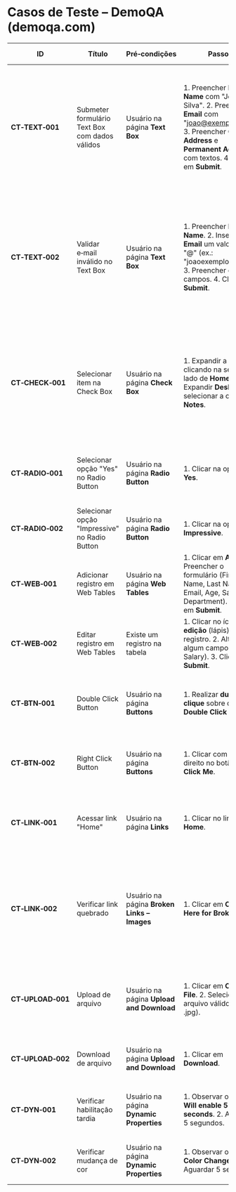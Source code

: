 # Casos de Teste – DemoQA (demoqa.com)

| ID | Título | Pré‑condições | Passos | Resultado esperado |
|---|---|---|---|---|
| **CT‑TEXT‑001** | Submeter formulário Text Box com dados válidos | Usuário na página **Text Box** | 1. Preencher **Full Name** com "João da Silva". 2. Preencher **Email** com "joao@exemplo.com". 3. Preencher **Current Address** e **Permanent Address** com textos. 4. Clicar em **Submit**. | Deve exibir abaixo do formulário um quadro contendo os mesmos dados informados (Name, Email, Current Address e Permanent Address). |
| **CT‑TEXT‑002** | Validar e‑mail inválido no Text Box | Usuário na página **Text Box** | 1. Preencher **Full Name**. 2. Inserir em **Email** um valor sem "@" (ex.: "joaoexemplo.com"). 3. Preencher demais campos. 4. Clicar em **Submit**. | O campo de e‑mail deve indicar erro (borda vermelha ou mensagem) e não deve exibir o quadro de saída com os dados até que um e‑mail válido seja informado. |
| **CT‑CHECK‑001** | Selecionar item na Check Box | Usuário na página **Check Box** | 1. Expandir a árvore clicando na seta ao lado de **Home**. 2. Expandir **Desktop** e selecionar a caixa **Notes**. | A caixa **Notes** e seus pais (Desktop, Home) devem ficar marcados e a lista de seleções exibida abaixo deve conter "notes". |
| **CT‑RADIO‑001** | Selecionar opção "Yes" no Radio Button | Usuário na página **Radio Button** | 1. Clicar na opção **Yes**. | A mensagem "You have selected Yes" deve ser exibida abaixo das opções. |
| **CT‑RADIO‑002** | Selecionar opção "Impressive" no Radio Button | Usuário na página **Radio Button** | 1. Clicar na opção **Impressive**. | Deve exibir a mensagem "You have selected Impressive". |
| **CT‑WEB‑001** | Adicionar registro em Web Tables | Usuário na página **Web Tables** | 1. Clicar em **Add**. 2. Preencher o formulário (First Name, Last Name, Email, Age, Salary, Department). 3. Clicar em **Submit**. | O novo registro deve aparecer na tabela com os dados informados. |
| **CT‑WEB‑002** | Editar registro em Web Tables | Existe um registro na tabela | 1. Clicar no ícone de **edição** (lápis) do registro. 2. Alterar algum campo (ex.: Salary). 3. Clicar em **Submit**. | A tabela deve refletir as alterações realizadas. |
| **CT‑BTN‑001** | Double Click Button | Usuário na página **Buttons** | 1. Realizar **duplo clique** sobre o botão **Double Click Me**. | Deve aparecer a mensagem "You have done a double click". |
| **CT‑BTN‑002** | Right Click Button | Usuário na página **Buttons** | 1. Clicar com o botão direito no botão **Right Click Me**. | Deve aparecer a mensagem "You have done a right click". |
| **CT‑LINK‑001** | Acessar link "Home" | Usuário na página **Links** | 1. Clicar no link **Home**. | Deve abrir uma nova guia do navegador com a página inicial do DemoQA. |
| **CT‑LINK‑002** | Verificar link quebrado | Usuário na página **Broken Links – Images** | 1. Clicar em **Click Here for Broken Link**. | O navegador deve exibir uma página de erro 404 ou mensagem de página não encontrada, indicando link quebrado. |
| **CT‑UPLOAD‑001** | Upload de arquivo | Usuário na página **Upload and Download** | 1. Clicar em **Choose File**. 2. Selecionar um arquivo válido (.txt ou .jpg). | O nome do arquivo selecionado deve aparecer ao lado do campo de upload. |
| **CT‑UPLOAD‑002** | Download de arquivo | Usuário na página **Upload and Download** | 1. Clicar em **Download**. | O navegador deve iniciar o download do arquivo especificado. |
| **CT‑DYN‑001** | Verificar habilitação tardia | Usuário na página **Dynamic Properties** | 1. Observar o botão **Will enable 5 seconds**. 2. Aguardar 5 segundos. | O botão deve mudar seu estado para habilitado após 5 segundos. |
| **CT‑DYN‑002** | Verificar mudança de cor | Usuário na página **Dynamic Properties** | 1. Observar o botão **Color Change**. 2. Aguardar 5 segundos. | A cor do botão deve mudar após o tempo especificado. |

